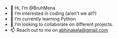 - 👋 Hi, I’m @BruhMena
- 👀 I’m interested in coding (aren't we all?)
- 🌱 I’m currently learning Python
- 💞️ I’m looking to collaborate on different projects.
- 📫 Reach out to me on abhinakela@gmail.com

<!---
BruhMena/BruhMena is a ✨ special ✨ repository because its `README.md` (this file) appears on your GitHub profile.
You can click the Preview link to take a look at your changes.
--->
